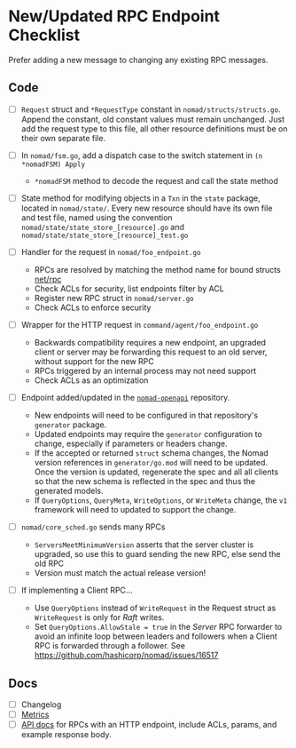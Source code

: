 # New/Updated RPC Endpoint Checklist

Prefer adding a new message to changing any existing RPC messages.

## Code

* [ ] `Request` struct and `*RequestType` constant in
      `nomad/structs/structs.go`. Append the constant, old constant
      values must remain unchanged. Just add the request type to this file, all other resource definitions
      must be on their own separate file.

* [ ] In `nomad/fsm.go`, add a dispatch case to the switch statement in `(n *nomadFSM) Apply`
  * `*nomadFSM` method to decode the request and call the state method

* [ ] State method for modifying objects in a `Txn` in the `state` package, located in
      `nomad/state/`. Every new resource should have its own file and test file, named using the convention
      `nomad/state/state_store_[resource].go` and `nomad/state/state_store_[resource]_test.go`
  

* [ ] Handler for the request in `nomad/foo_endpoint.go`
  * RPCs are resolved by matching the method name for bound structs
	[net/rpc](https://golang.org/pkg/net/rpc/)
  * Check ACLs for security, list endpoints filter by ACL
  * Register new RPC struct in `nomad/server.go`
  * Check ACLs to enforce security

* [ ] Wrapper for the HTTP request in `command/agent/foo_endpoint.go`
  * Backwards compatibility requires a new endpoint, an upgraded
    client or server may be forwarding this request to an old server,
    without support for the new RPC
  * RPCs triggered by an internal process may not need support
  * Check ACLs as an optimization

* [ ] Endpoint added/updated in the [`nomad-openapi`](https://github.com/hashicorp/nomad-openapi) repository.
  * New endpoints will need to be configured in that repository's `generator` package.
  * Updated endpoints may require the `generator` configuration to change, especially if parameters or headers change.
  * If the accepted or returned `struct` schema changes, the Nomad version references in `generator/go.mod` will need
    to be updated. Once the version is updated, regenerate the spec and all all clients so that the new schema is
    reflected in the spec and thus the generated models.
  * If `QueryOptions`, `QueryMeta`, `WriteOptions`, or `WriteMeta` change, the `v1` framework will need to updated to
    support the change.

* [ ] `nomad/core_sched.go` sends many RPCs
  * `ServersMeetMinimumVersion` asserts that the server cluster is
    upgraded, so use this to guard sending the new RPC, else send the old RPC
  * Version must match the actual release version!

* [ ] If implementing a Client RPC...
  * Use `QueryOptions` instead of `WriteRequest` in the Request struct as
    `WriteRequest` is only for *Raft* writes.
  * Set `QueryOptions.AllowStale = true` in the *Server* RPC forwarder to avoid
    an infinite loop between leaders and followers when a Client RPC is
    forwarded through a follower. See
    https://github.com/hashicorp/nomad/issues/16517

## Docs

* [ ] Changelog
* [ ] [Metrics](https://www.nomadproject.io/docs/operations/metrics#server-metrics)
* [ ] [API docs](https://www.nomadproject.io/api-docs) for RPCs with an HTTP endpoint, include ACLs, params, and example response body.
